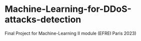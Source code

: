 # Machine-Learning-for-DDoS-attacks-detection
Final Project for Machine-Learning II module (EFREI Paris 2023)
